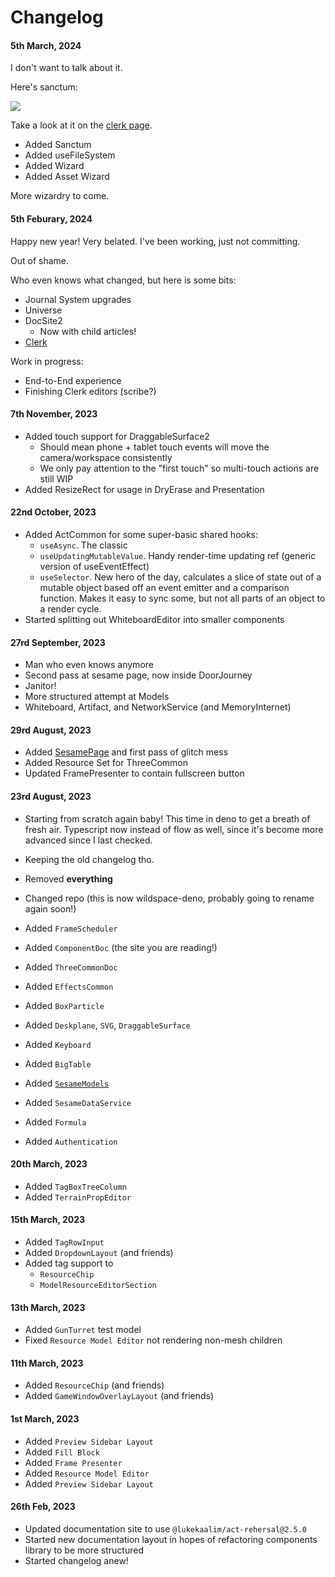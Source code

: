 # Changelog

#### 5th March, 2024

I don't want to talk about it.

Here's sanctum:

![](./sanctum-demo.png)

Take a look at it on the [clerk page](/Universe/Clerk#sanctum).

  - Added Sanctum
  - Added useFileSystem
  - Added Wizard
  - Added Asset Wizard

More wizardry to come.

#### 5th Feburary, 2024

Happy new year! Very belated. I've been working, just not committing.

Out of shame.

Who even knows what changed, but here is some bits:

  - Journal System upgrades
  - Universe
  - DocSite2
    - Now with child articles!
  - [Clerk](./Clerk)

Work in progress:
  - End-to-End experience
  - Finishing Clerk editors (scribe?)

#### 7th November, 2023
- Added touch support for DraggableSurface2
  - Should mean phone + tablet touch events
  will move the camera/workspace consistently
  - We only pay attention to the "first touch"
  so multi-touch actions are still WIP
- Added ResizeRect for usage in DryErase
  and Presentation

#### 22nd October, 2023
- Added ActCommon for some super-basic shared hooks:
  - `useAsync`. The classic
  - `useUpdatingMutableValue`. Handy render-time updating ref (generic version of useEventEffect)
  - `useSelector`. New hero of the day, calculates a slice of state out of a mutable object
  based off an event emitter and a comparison function. Makes it easy to sync some, but not all
  parts of an object to a render cycle.
- Started splitting out WhiteboardEditor into smaller components

#### 27rd September, 2023
- Man who even knows anymore
- Second pass at sesame page, now inside DoorJourney
- Janitor!
- More structured attempt at Models
- Whiteboard, Artifact, and NetworkService (and MemoryInternet)

#### 29rd August, 2023
- Added [SesamePage](./Sesame) and first pass of glitch mess
- Added Resource Set for ThreeCommon
- Updated FramePresenter to contain fullscreen button

#### 23rd August, 2023
- Starting from scratch again baby!
  This time in deno to get a breath of fresh air.
  Typescript now instead of flow as well, since it's become
  more advanced since I last checked.
- Keeping the old changelog tho.
- Removed **everything**
- Changed repo (this is now wildspace-deno, probably going to rename again soon!)
- Added `FrameScheduler`
- Added `ComponentDoc` (the site you are reading!)
- Added `ThreeCommonDoc`

- Added `EffectsCommon`
- Added `BoxParticle`

- Added `Deskplane`, `SVG`, `DraggableSurface`
- Added `Keyboard`
- Added `BigTable`

- Added [`SesameModels`](./SesameModels)
- Added `SesameDataService`
- Added `Formula`
- Added `Authentication`

#### 20th March, 2023
- Added `TagBoxTreeColumn`
- Added `TerrainPropEditor`

#### 15th March, 2023
- Added `TagRowInput`
- Added `DropdownLayout` (and friends)
- Added tag support to
  - `ResourceChip`
  - `ModelResourceEditorSection`

#### 13th March, 2023
- Added `GunTurret` test model
- Fixed `Resource Model Editor` not rendering non-mesh children

#### 11th March, 2023
- Added `ResourceChip` (and friends)
- Added `GameWindowOverlayLayout` (and friends)

#### 1st March, 2023
- Added `Preview Sidebar Layout`
- Added `Fill Block`
- Added `Frame Presenter`
- Added `Resource Model Editor`
- Added `Preview Sidebar Layout`

#### 26th Feb, 2023
- Updated documentation site to use `@lukekaalim/act-rehersal@2.5.0`
- Started new documentation layout in hopes of refactoring components
  library to be more structured
- Started changelog anew!